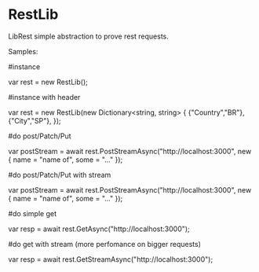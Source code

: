 # RestLib
LibRest simple abstraction to prove rest requests. 

Samples:

#instance

var rest = new RestLib();


#instance with header

var rest = new RestLib(new Dictionary<string, string>
            {
                {"Country","BR"},
                {"City","SP"},
            });
            

#do post/Patch/Put 

var postStream = await rest.PostStreamAsync("http://localhost:3000", new
{
  name = "name of",
  some = "..."
});

            
#do post/Patch/Put with stream

var postStream = await rest.PostStreamAsync("http://localhost:3000", new
{
  name = "name of",
  some = "..."
});


#do simple get

var resp = await rest.GetAsync<SomeType>("http://localhost:3000");
            
  
#do get with stream (more perfomance on bigger requests)

var resp = await rest.GetStreamAsync<SomeType>("http://localhost:3000");

